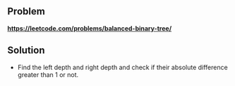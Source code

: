## Problem

**https://leetcode.com/problems/balanced-binary-tree/**

## Solution

- Find the left depth and right depth and check if their absolute difference greater than 1 or not.

